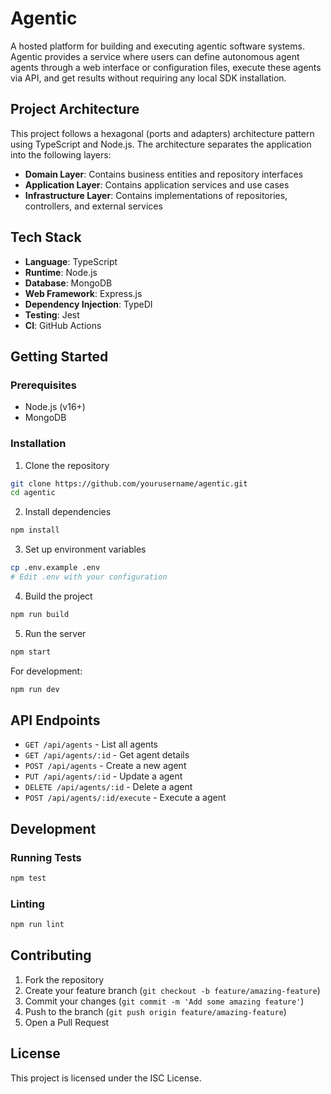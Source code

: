 # Agentic

A hosted platform for building and executing agentic software systems. Agentic provides a service where users can define autonomous agent agents through a web interface or configuration files, execute these agents via API, and get results without requiring any local SDK installation.

## Project Architecture

This project follows a hexagonal (ports and adapters) architecture pattern using TypeScript and Node.js. The architecture separates the application into the following layers:

- **Domain Layer**: Contains business entities and repository interfaces
- **Application Layer**: Contains application services and use cases
- **Infrastructure Layer**: Contains implementations of repositories, controllers, and external services

## Tech Stack

- **Language**: TypeScript
- **Runtime**: Node.js
- **Database**: MongoDB
- **Web Framework**: Express.js
- **Dependency Injection**: TypeDI
- **Testing**: Jest
- **CI**: GitHub Actions

## Getting Started

### Prerequisites

- Node.js (v16+)
- MongoDB

### Installation

1. Clone the repository

```bash
git clone https://github.com/yourusername/agentic.git
cd agentic
```

2. Install dependencies

```bash
npm install
```

3. Set up environment variables

```bash
cp .env.example .env
# Edit .env with your configuration
```

4. Build the project

```bash
npm run build
```

5. Run the server

```bash
npm start
```

For development:

```bash
npm run dev
```

## API Endpoints

- `GET /api/agents` - List all agents
- `GET /api/agents/:id` - Get agent details
- `POST /api/agents` - Create a new agent
- `PUT /api/agents/:id` - Update a agent
- `DELETE /api/agents/:id` - Delete a agent
- `POST /api/agents/:id/execute` - Execute a agent

## Development

### Running Tests

```bash
npm test
```

### Linting

```bash
npm run lint
```

## Contributing

1. Fork the repository
2. Create your feature branch (`git checkout -b feature/amazing-feature`)
3. Commit your changes (`git commit -m 'Add some amazing feature'`)
4. Push to the branch (`git push origin feature/amazing-feature`)
5. Open a Pull Request

## License

This project is licensed under the ISC License.
